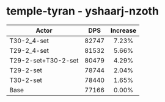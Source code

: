 # temple-tyran - yshaarj-nzoth
| Actor | DPS | Increase |
|---|:---:|:---:|
|T30-2_4-set|82747|7.23%|
|T29-2_4-set|81532|5.66%|
|T29-2-set+T30-2-set|80479|4.29%|
|T29-2-set|78744|2.04%|
|T30-2-set|78440|1.65%|
|Base|77166|0.00%|
